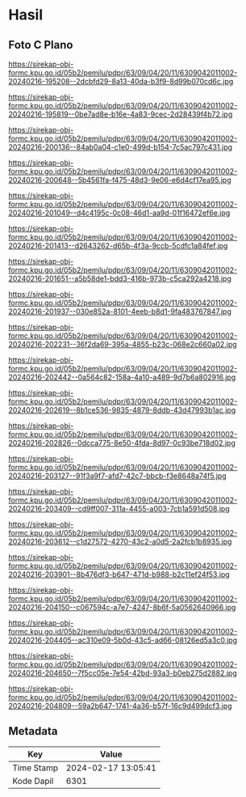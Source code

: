 # Hasil

## Foto C Plano

https://sirekap-obj-formc.kpu.go.id/05b2/pemilu/pdpr/63/09/04/20/11/6309042011002-20240216-195208--2dcbfd29-8a13-40da-b3f9-8d99b070cd6c.jpg

https://sirekap-obj-formc.kpu.go.id/05b2/pemilu/pdpr/63/09/04/20/11/6309042011002-20240216-195819--0be7ad8e-b16e-4a83-9cec-2d28439f4b72.jpg

https://sirekap-obj-formc.kpu.go.id/05b2/pemilu/pdpr/63/09/04/20/11/6309042011002-20240216-200136--84ab0a04-c1e0-499d-b154-7c5ac797c431.jpg

https://sirekap-obj-formc.kpu.go.id/05b2/pemilu/pdpr/63/09/04/20/11/6309042011002-20240216-200648--5b4561fa-f475-48d3-9e06-e6d4cf17ea95.jpg

https://sirekap-obj-formc.kpu.go.id/05b2/pemilu/pdpr/63/09/04/20/11/6309042011002-20240216-201049--d4c4195c-0c08-46d1-aa9d-01f16472ef6e.jpg

https://sirekap-obj-formc.kpu.go.id/05b2/pemilu/pdpr/63/09/04/20/11/6309042011002-20240216-201413--d2643262-d65b-4f3a-9ccb-5cdfc1a84fef.jpg

https://sirekap-obj-formc.kpu.go.id/05b2/pemilu/pdpr/63/09/04/20/11/6309042011002-20240216-201651--a5b58de1-bdd3-416b-973b-c5ca292a4218.jpg

https://sirekap-obj-formc.kpu.go.id/05b2/pemilu/pdpr/63/09/04/20/11/6309042011002-20240216-201937--030e852a-8101-4eeb-b8d1-9fa483767847.jpg

https://sirekap-obj-formc.kpu.go.id/05b2/pemilu/pdpr/63/09/04/20/11/6309042011002-20240216-202231--36f2da69-395a-4855-b23c-068e2c660a02.jpg

https://sirekap-obj-formc.kpu.go.id/05b2/pemilu/pdpr/63/09/04/20/11/6309042011002-20240216-202442--0a564c82-158a-4a10-a489-9d7b6a802916.jpg

https://sirekap-obj-formc.kpu.go.id/05b2/pemilu/pdpr/63/09/04/20/11/6309042011002-20240216-202619--8b1ce536-9835-4879-8ddb-43d47993b1ac.jpg

https://sirekap-obj-formc.kpu.go.id/05b2/pemilu/pdpr/63/09/04/20/11/6309042011002-20240216-202826--0dcca775-8e50-4fda-8d97-0c93be718d02.jpg

https://sirekap-obj-formc.kpu.go.id/05b2/pemilu/pdpr/63/09/04/20/11/6309042011002-20240216-203127--91f3a9f7-afd7-42c7-bbcb-f3e8648a74f5.jpg

https://sirekap-obj-formc.kpu.go.id/05b2/pemilu/pdpr/63/09/04/20/11/6309042011002-20240216-203409--cd9ff007-311a-4455-a003-7cb1a591d508.jpg

https://sirekap-obj-formc.kpu.go.id/05b2/pemilu/pdpr/63/09/04/20/11/6309042011002-20240216-203612--c1d27572-4270-43c2-a0d5-2a2fcb1b8935.jpg

https://sirekap-obj-formc.kpu.go.id/05b2/pemilu/pdpr/63/09/04/20/11/6309042011002-20240216-203901--8b476df3-b647-471d-b988-b2c11ef24f53.jpg

https://sirekap-obj-formc.kpu.go.id/05b2/pemilu/pdpr/63/09/04/20/11/6309042011002-20240216-204150--c067594c-a7e7-4247-8b6f-5a0562640966.jpg

https://sirekap-obj-formc.kpu.go.id/05b2/pemilu/pdpr/63/09/04/20/11/6309042011002-20240216-204405--ac310e09-5b0d-43c5-ad66-08126ed5a3c0.jpg

https://sirekap-obj-formc.kpu.go.id/05b2/pemilu/pdpr/63/09/04/20/11/6309042011002-20240216-204650--7f5cc05e-7e54-42bd-93a3-b0eb275d2882.jpg

https://sirekap-obj-formc.kpu.go.id/05b2/pemilu/pdpr/63/09/04/20/11/6309042011002-20240216-204809--59a2b647-1741-4a36-b57f-16c9d499dcf3.jpg


## Metadata

| Key        | Value               |
| ---------- | ------------------- |
| Time Stamp | 2024-02-17 13:05:41 |
| Kode Dapil | 6301                |



